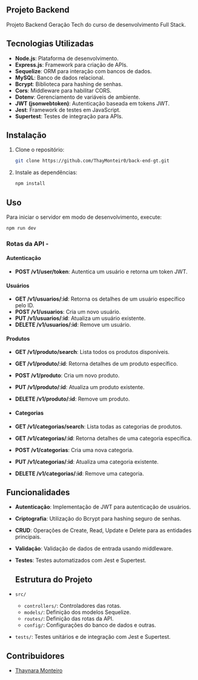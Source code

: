 ## Projeto Backend
Projeto Backend Geração Tech do curso de desenvolvimento Full Stack.

## Tecnologias Utilizadas
- **Node.js**: Plataforma de desenvolvimento.
- **Express.js**: Framework para criação de APIs.
- **Sequelize**: ORM para interação com bancos de dados.
- **MySQL**: Banco de dados relacional.
- **Bcrypt**: Biblioteca para hashing de senhas.
- **Cors**: Middleware para habilitar CORS.
- **Dotenv**: Gerenciamento de variáveis de ambiente.
- **JWT (jsonwebtoken)**: Autenticação baseada em tokens JWT.
- **Jest**: Framework de testes em JavaScript.
- **Supertest**: Testes de integração para APIs.

## Instalação

1. Clone o repositório:
   ```bash
   git clone https://github.com/ThayMonteir0/back-end-gt.git
   ```
2. Instale as dependências:
   ```bash
   npm install
   ```

## Uso

Para iniciar o servidor em modo de desenvolvimento, execute:
```bash
npm run dev
```

### Rotas da API - 
#### Autenticação

- **POST /v1/user/token**: Autentica um usuário e retorna um token JWT.


#### Usuários

- **GET /v1/usuarios/:id**: Retorna os detalhes de um usuário específico pelo ID.
- **POST /v1/usuarios**: Cria um novo usuário.
- **PUT /v1/usuarios/:id**: Atualiza um usuário existente.
- **DELETE /v1/usuarios/:id**: Remove um usuário.

#### Produtos

- **GET /v1/produto/search**: Lista todos os produtos disponíveis.
- **GET /v1/produto/:id**: Retorna detalhes de um produto específico.
- **POST /v1/produto**: Cria um novo produto.
- **PUT /v1/produto/:id**: Atualiza um produto existente.
- **DELETE /v1/produto/:id**: Remove um produto.
  
- #### Categorias

- **GET /v1/categorias/search**: Lista todas as categorias de produtos.
- **GET /v1/categorias/:id**: Retorna detalhes de uma categoria específica.
- **POST /v1/categorias**: Cria uma nova categoria.
- **PUT /v1/categorias/:id**: Atualiza uma categoria existente.
- **DELETE /v1/categorias/:id**: Remove uma categoria.


## Funcionalidades

- **Autenticação**: Implementação de JWT para autenticação de usuários.
- **Criptografia**: Utilização do Bcrypt para hashing seguro de senhas.
- **CRUD**: Operações de Create, Read, Update e Delete para as entidades principais.
- **Validação**: Validação de dados de entrada usando middleware.
- **Testes**: Testes automatizados com Jest e Supertest.

  ## Estrutura do Projeto

- `src/`
  - `controllers/`: Controladores das rotas.
  - `models/`: Definição dos modelos Sequelize.
  - `routes/`: Definição das rotas da API.
  - `config/`: Configurações do banco de dados e outras.  
- `tests/`: Testes unitários e de integração com Jest e Supertest.

## Contribuidores

- [Thaynara Monteiro](https://github.com/ThayMonteir0)

